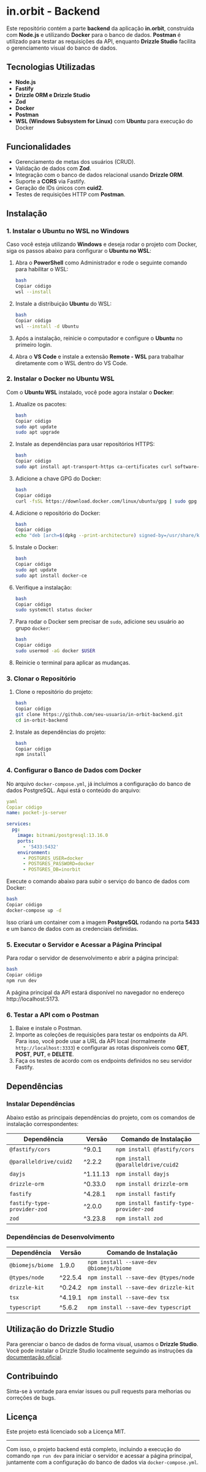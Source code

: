 # in.orbit - Backend

Este repositório contém a parte **backend** da aplicação **in.orbit**, construída com **Node.js** e utilizando **Docker** para o banco de dados. **Postman** é utilizado para testar as requisições da API, enquanto **Drizzle Studio** facilita o gerenciamento visual do banco de dados.

## Tecnologias Utilizadas

- **Node.js**
- **Fastify**
- **Drizzle ORM e Drizzle Studio**
- **Zod**
- **Docker**
- **Postman**
- **WSL (Windows Subsystem for Linux)** com **Ubuntu** para execução do Docker

## Funcionalidades

- Gerenciamento de metas dos usuários (CRUD).
- Validação de dados com **Zod**.
- Integração com o banco de dados relacional usando **Drizzle ORM**.
- Suporte a **CORS** via Fastify.
- Geração de IDs únicos com **cuid2**.
- Testes de requisições HTTP com **Postman**.

## Instalação

### 1. Instalar o Ubuntu no WSL no Windows

Caso você esteja utilizando **Windows** e deseja rodar o projeto com Docker, siga os passos abaixo para configurar o **Ubuntu no WSL**:

1. Abra o **PowerShell** como Administrador e rode o seguinte comando para habilitar o WSL:
    
    ```bash
    bash
    Copiar código
    wsl --install
    
    ```
    
2. Instale a distribuição **Ubuntu** do WSL:
    
    ```bash
    bash
    Copiar código
    wsl --install -d Ubuntu
    
    ```
    
3. Após a instalação, reinicie o computador e configure o **Ubuntu** no primeiro login.
4. Abra o **VS Code** e instale a extensão **Remote - WSL** para trabalhar diretamente com o WSL dentro do VS Code.

### 2. Instalar o Docker no Ubuntu WSL

Com o **Ubuntu WSL** instalado, você pode agora instalar o **Docker**:

1. Atualize os pacotes:
    
    ```bash
    bash
    Copiar código
    sudo apt update
    sudo apt upgrade
    
    ```
    
2. Instale as dependências para usar repositórios HTTPS:
    
    ```bash
    bash
    Copiar código
    sudo apt install apt-transport-https ca-certificates curl software-properties-common
    
    ```
    
3. Adicione a chave GPG do Docker:
    
    ```bash
    bash
    Copiar código
    curl -fsSL https://download.docker.com/linux/ubuntu/gpg | sudo gpg --dearmor -o /usr/share/keyrings/docker-archive-keyring.gpg
    
    ```
    
4. Adicione o repositório do Docker:
    
    ```bash
    bash
    Copiar código
    echo "deb [arch=$(dpkg --print-architecture) signed-by=/usr/share/keyrings/docker-archive-keyring.gpg] https://download.docker.com/linux/ubuntu $(lsb_release -cs) stable" | sudo tee /etc/apt/sources.list.d/docker.list > /dev/null
    
    ```
    
5. Instale o Docker:
    
    ```bash
    bash
    Copiar código
    sudo apt update
    sudo apt install docker-ce
    
    ```
    
6. Verifique a instalação:
    
    ```bash
    bash
    Copiar código
    sudo systemctl status docker
    
    ```
    
7. Para rodar o Docker sem precisar de `sudo`, adicione seu usuário ao grupo `docker`:
    
    ```bash
    bash
    Copiar código
    sudo usermod -aG docker $USER
    
    ```
    
8. Reinicie o terminal para aplicar as mudanças.

### 3. Clonar o Repositório

1. Clone o repositório do projeto:
    
    ```bash
    bash
    Copiar código
    git clone https://github.com/seu-usuario/in-orbit-backend.git
    cd in-orbit-backend
    
    ```
    
2. Instale as dependências do projeto:
    
    ```bash
    bash
    Copiar código
    npm install
    
    ```
    

### 4. Configurar o Banco de Dados com Docker

No arquivo `docker-compose.yml`, já incluímos a configuração do banco de dados PostgreSQL. Aqui está o conteúdo do arquivo:

```yaml
yaml
Copiar código
name: pocket-js-server

services:
  pg:
    image: bitnami/postgresql:13.16.0
    ports:
      - '5433:5432'
    environment:
      - POSTGRES_USER=docker
      - POSTGRES_PASSWORD=docker
      - POSTGRES_DB=inorbit

```

Execute o comando abaixo para subir o serviço do banco de dados com Docker:

```bash
bash
Copiar código
docker-compose up -d

```

Isso criará um container com a imagem **PostgreSQL** rodando na porta **5433** e um banco de dados com as credenciais definidas.

### 5. Executar o Servidor e Acessar a Página Principal

Para rodar o servidor de desenvolvimento e abrir a página principal:

```bash
bash
Copiar código
npm run dev

```

A página principal da API estará disponível no navegador no endereço http://localhost:5173.

### 6. Testar a API com o Postman

1. Baixe e instale o Postman.
2. Importe as coleções de requisições para testar os endpoints da API. Para isso, você pode usar a URL da API local (normalmente `http://localhost:3333`) e configurar as rotas disponíveis como **GET**, **POST**, **PUT**, e **DELETE**.
3. Faça os testes de acordo com os endpoints definidos no seu servidor Fastify.

## Dependências

### Instalar Dependências

Abaixo estão as principais dependências do projeto, com os comandos de instalação correspondentes:

| Dependência | Versão | Comando de Instalação |
| --- | --- | --- |
| `@fastify/cors` | ^9.0.1 | `npm install @fastify/cors` |
| `@paralleldrive/cuid2` | ^2.2.2 | `npm install @paralleldrive/cuid2` |
| `dayjs` | ^1.11.13 | `npm install dayjs` |
| `drizzle-orm` | ^0.33.0 | `npm install drizzle-orm` |
| `fastify` | ^4.28.1 | `npm install fastify` |
| `fastify-type-provider-zod` | ^2.0.0 | `npm install fastify-type-provider-zod` |
| `zod` | ^3.23.8 | `npm install zod` |

### Dependências de Desenvolvimento

| Dependência | Versão | Comando de Instalação |
| --- | --- | --- |
| `@biomejs/biome` | 1.9.0 | `npm install --save-dev @biomejs/biome` |
| `@types/node` | ^22.5.4 | `npm install --save-dev @types/node` |
| `drizzle-kit` | ^0.24.2 | `npm install --save-dev drizzle-kit` |
| `tsx` | ^4.19.1 | `npm install --save-dev tsx` |
| `typescript` | ^5.6.2 | `npm install --save-dev typescript` |

## Utilização do Drizzle Studio

Para gerenciar o banco de dados de forma visual, usamos o **Drizzle Studio**. Você pode instalar o Drizzle Studio localmente seguindo as instruções da [documentação oficial](https://github.com/drizzle-team/drizzle-orm).

## Contribuindo

Sinta-se à vontade para enviar issues ou pull requests para melhorias ou correções de bugs.

## Licença

Este projeto está licenciado sob a Licença MIT.

---

Com isso, o projeto backend está completo, incluindo a execução do comando `npm run dev` para iniciar o servidor e acessar a página principal, juntamente com a configuração do banco de dados via `docker-compose.yml`.
